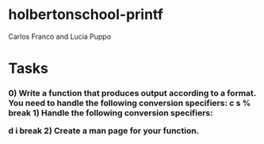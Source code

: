 # holbertonschool-printf
Carlos Franco and Lucia Puppo 
<h1> Tasks </h1>

<h3> 
0) Write a function that produces output according to a format.
 You need to handle the following conversion specifiers:
c
s
%
 break 
1) Handle the following conversion specifiers:

d
i
break 
2) Create a man page for your function.
</h3>
